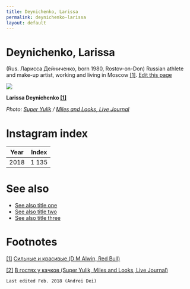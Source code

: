 ```yaml
---
title: Deynichenko, Larissa
permalink: deynichenko-larissa
layout: default
---
```




# Deynichenko, Larissa


(Rus. Ларисса Дейниченко, born 1980, Rostov-on-Don) Russian athlete and make-up artist, working and living in Moscow <span id="a1">[\[1\]](#f1)</span>. [Edit this page](http://prose.io/#indexmod/encyclopedia/edit/master/deinichenko-larissa.md)

![](https://img-fotki.yandex.ru/get/15499/283077485.2/0_e7aab_74edd014_XL.jpg)

**Larissa Deynichenko <span id="a2">[\[1\]](#f2)</span>**

*Photo: [Super Yulik](/photographer-name-page) / [Miles and Looks, Live Journal](http://super-yulik.livejournal.com/86192.html)*

# Instagram index

|Year|Index|
|----|-----|
|2018|1 135|


# See also

+ [See also title one](page-template)
+ [See also title two](page-template)
+ [See also title three](page-template)

# Footnotes

[[1]](#a1) <span id="f1"></span> [Сильные и красивые (D M Alwin, Red Bull)](https://www.redbull.com/ru-ru/makeup-for-women-bodybuilders)

[[2]](#a2) <span id="f2"></span> [В гостях у качков (Super Yulik, Miles and Looks, Live Journal)](http://super-yulik.livejournal.com/86192.html)




`Last edited Feb. 2018 (Andrei Dei)`
